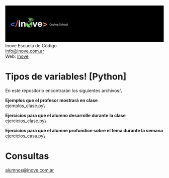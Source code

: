 ![Inove banner](/inove.jpg)
Inove Escuela de Código\
info@inove.com.ar\
Web: [Inove](http://inove.com.ar)

# Tipos de variables! [Python]
En este repositorio encontrarán los siguientes archivos:\

__Ejemplos que el profesor mostrará en clase__\
ejemplos_clase.py\

__Ejercicios para que el alumno desarrolle durante la clase__\
ejercicios_clase.py\

__Ejercicios para que el alumne profundice sobre el tema durante la semana__\
ejercicios_casa.py\

# Consultas
alumnos@inove.com.ar